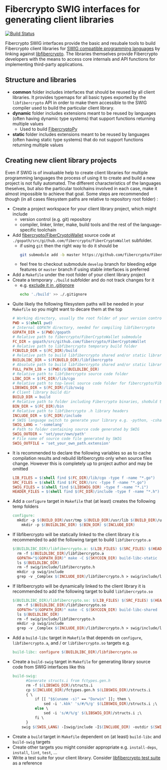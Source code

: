 
# Fibercrypto SWIG interfaces for generating client libraries

[![Build Status](https://travis-ci.org/fibercrypto/libfibercrypto.svg)](https://travis-ci.org/fibercrypto/libfibercrypto)

Fibercrypto SWIG interfaces provide the basic and resubale tools to build Fibercrypto client libraries
for [SWIG compatible programming languages](http://www.swig.org/compat.html) by linking against
[libfibercrypto](../cgo/README.md). The libraries themselves provide Fibercrypto developers with the
means to access core internals and API functions for implementing third-party applications.

## Structure and libraries

- **common** folder includes interfaces that should be reused by all client libraries. It provides
  typemaps for all basic types exported by the `libfibercrypto` API in order to make them accessible
  to the SWIG compiler used to build the particular client library.
- **dynamic** folder includes extensions meant to be reused by languages (often having dynamic
  type systems) that support functions returning multiple values
  * Used to build [FibercryptoPy](https://pypi.org/project/fibercryptopy/)
- **static** folder includes extensions meant to be reused by languages (often having static
  type systems) that do not support functions returning multiple values

## Creating new client library projects

Even if SWIG is of invaluable help to create client libraries for multiple programming languages
the process of using it to create and build a new project is not fully automated. The different
characteristics of the languages theselves, but also the particular toolchains involved in each
case, make it almost impossible to achieve that goal. Some steps are recommended though
(in all cases filesystem paths are relative to repository root folder) :

- Create a project workspace for your client library project, which might include
  * version control (e.g. git) repository
  * compiler, linker, linter, make, build tools and the rest of the language-specific toolchain
- Add [fibercrypto/FiberCryptoWallet](https://github.com/fibercrypto/FiberCryptoWallet) source code at
  `./gopath/src/github.com/fibercrypto/FiberCryptoWallet` subfolder.
  * if using `git` then the right way to do it should be
    ```sh
    git submodule add -b master https://github.com/fibercrypto/FiberCryptoWallet gopath/src/github.com/fibercrypto/FiberCryptoWallet
    ```
  * feel free to checkout submodule `develop` branch for bleeding edge features or
    `master` branch if using stable interfaces is preferred
- Add a `Makefile` under the root folder of your client library project
- Create a temporary `./build` subfolder and do not track changes for it
  * e.g. [exclude it in .gitignore](https://git-scm.com/docs/gitignore)
    ```sh
    echo './build' >> ./.gitignore
    ```
- Quite likely the following filesystem paths will be needed in your `Makefile` so you might want
  to decare them at the top
  ```makefile
  # Working directory, usually the root folder of your version control repository
  PWD = $(shell pwd)
  # Internal GOPATH directory, needed for compiling libfibercrypto
  GOPATH_DIR = $(PWD)/gopath
  # Relative path to fibercrypto/FiberCryptoWallet submodule
  FC_DIR = gopath/src/github.com/fibercrypto/FiberCryptoWallet
  # Relative path to libfibercrypto temporary build folder
  FCBUILD_DIR = $(FC_DIR)/build
  # Relative path to build libfibercrypto shared and/or static libraries
  BUILDLIBC_DIR = $(FCBUILD_DIR)/libfibercrypto
  # Absolute path to build libfibercrypto shared and/or static libraries
  FULL_PATH_LIB = $(PWD)/$(BUILDLIBC_DIR)
  # Relative path to libfibercrypto source code folder
  LIBC_DIR = $(FC_DIR)/lib/cgo
  # Relative path to top-level source code folder for fibercrypto/FiberCryptoWallet SWIG interfaces 
  LIBSWIG_DIR = $(FC_DIR)/lib/swig
  # Client library build dir
  BUILD_DIR = build
  # Relative path to folder including Fibercrypto binaries, sho0uld they be needed
  BIN_DIR = $(FC_DIR)/bin
  # Relative path to libfibercrypto .h library headers
  INCLUDE_DIR = $(FC_DIR)/include
  # SWIG language switch to generate your library e.g. -python, -csharp, ...
  SWIG_LANG = '-somelang'
  # Path to folder containing source code generated by SWIG
  SWIG_OUTDIR = 'set/your/own/path'
  # File name of source code file generated by SWIG
  SWIG_OUTFILE = 'set_your_own_path.extension'
  ```
- It is recommended to declare the following variables so as to cache compilation
  results and rebuild libfibercrypto only when source files change. However this is
  completely up to project author and may be omitted
  ```makefile
  LIB_FILES = $(shell find $(FC_DIR)/lib/cgo -type f -name "*.go")
  SRC_FILES = $(shell find $(FC_DIR)/src -type f -name "*.go")
  SWIG_FILES = $(shell find $(LIBSWIG_DIR) -type f -name "*.i")
  HEADER_FILES = $(shell find $(FC_DIR)/include -type f -name "*.h")
  ```
- Add a `configure` target in `Makefile` that (at least) creates the
  following temp folders
  ```makefile
  configure:
    mkdir -p $(BUILD_DIR)/usr/tmp $(BUILD_DIR)/usr/lib $(BUILD_DIR)/usr/include
	  mkdir -p $(BUILDLIBC_DIR) $(BIN_DIR) $(INCLUDE_DIR)
  ```
- If libfibercrypto will be statically linked to the client library it is recommended
  to add the following target to build `libfibercrypto.a`
  ```makefile
  $(BUILDLIBC_DIR)/libfibercrypto.a: $(LIB_FILES) $(SRC_FILES) $(HEADER_FILES)
  	rm -f $(BUILDLIBC_DIR)/libfibercrypto.a
  	GOPATH="$(GOPATH_DIR)" make -C $(SKYCOIN_DIR) build-libc-static
  	ls $(BUILDLIBC_DIR)
  	rm -f swig/include/libfibercrypto.h
  	mkdir -p swig/include
  	grep -v _Complex $(INCLUDE_DIR)/libfibercrypto.h > swig/include/libfibercrypto.h
  ```
- If libfibercrypto will be dynamically linked to the client library it is recommended
  to add the following target to build `libfibercrypto.so`
  ```makefile
  $(BUILDLIBC_DIR)/libfibercrypto.so: $(LIB_FILES) $(SRC_FILES) $(HEADER_FILES)
  	rm -f $(BUILDLIBC_DIR)/libfibercrypto.so
  	GOPATH="$(GOPATH_DIR)" make -C $(SKYCOIN_DIR) build-libc-shared
  	ls $(BUILDLIBC_DIR)
  	rm -f swig/include/libfibercrypto.h
  	mkdir -p swig/include
  	grep -v _Complex $(INCLUDE_DIR)/libfibercrypto.h > swig/include/libfibercrypto.h
  ```
- Add a `build-libc` target in `Makefile` that depends on `configure`,
  `libfibercrypto.a`, and / or `libfibercrypto.so` targets e.g.
  ```makefile
  build-libc: configure $(BUILDLIBC_DIR)/libfibercrypto.so
  ```
- Create a `build-swig` target in `Makefile` for generating library source code
  from SWIG interfaces like this
  ```makefile
  build-swig:
		#Generate structs.i from fctypes.gen.h
		rm -f $(LIBSWIG_DIR)/structs.i
		cp $(INCLUDE_DIR)/fctypes.gen.h $(LIBSWIG_DIR)/structs.i
		{ \
			if [[ "$$(uname -s)" == "Darwin" ]]; then \
				sed -i '.kbk' 's/#/%/g' $(LIBSWIG_DIR)/structs.i ;\
			else \
				sed -i 's/#/%/g' $(LIBSWIG_DIR)/structs.i ;\
			fi \
		}
	  swig $(SWIG_LANG) -Iswig/include -I$(INCLUDE_DIR) -outdir $(SWIG_OUTDIR) -o $(SWIG_OUTDIR)/$(SWIG_OUTFILE) $(LIBSWIG_DIR)/fibercrypto.i
  ```
- Create a `build` target in `Makefile` dependent on (at least) `build-libc`
  and `build-swig` targets
- Create other targets you might consider appropriate e.g. `install-deps`,
  `install`, `lint`, `test`, ...
- Write a test suite for your client library. Consider
  [libfibercrypto test suite](https://github.com/fibercrypto/FiberCryptoWallet/tree/master/lib/cgo/tests)
  as a reference

